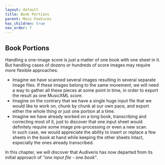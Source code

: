```yaml
---
layout: default
title: Book Portions
parent: Main Features
has_children: true
nav_order: 7
---
```

## Book Portions

Handling a one-image score is just a matter of one book with one sheet in it.   
But handling cases of dozens or hundreds of score images may require more flexible approaches:
- Imagine we have scanned several images resulting in several separate image files.
  If these images belong to the same movement, we will need a way to gather all these pieces at some
  point in time, in order to export the result as one MusicXML score.
- Imagine on the contrary that we have a single huge input file that we would like to work on,
  chunk by chunk at our own pace, and export either the whole thing or just one portion at a time.
- Imagine we have already worked on a long book, transcribing and correcting most of it, just to
  discover that one input sheet would definitely require some image pre-processing or even a new
  scan.   
  In such case, we would appreciate the ability to insert or replace a few sheets in the book at hand
  while keeping the other sheets intact, especially the ones already transcribed.

In this chapter, we will discover that Audiveris has now departed from its initial approach of
 _"one input file - one book"_.
